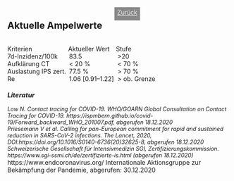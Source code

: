 <html>
  <head>
    <title>Aktuelle Ampelwerte</title>
    <meta charset="utf-8" />
    <meta http-equiv="expires" content="0">
  <style>
 /* FONTS */
 @import url("https://fonts.googleapis.com/css?family=Open+Sans+Condensed:300,700");
</style>
  </head>
  <body> 
 <div style="display:flex;"><h2>Aktuelle Ampelwerte</h2> <div style="margin-left:2em;padding:3px 6px 0 6px;background-color:#888;color:#fff;font-weight:300;height:27px!important;"><a href="main" style="color:#fff;">Zurück</a></div></div>
    <div class="onecol">
  <div class="ntable" style="display:flex;width:355px;margin-top:1em;">
    <div class="tbl0 st0" style="width:140px">
      Kriterien
    </div>
    <div class="tbl5 st0" style="width:110px">
      Aktueller Wert
    </div>
    <div class="tbl5 s0" style="width:110px">
      Stufe
    </div>
    </div>
  <div class="ntbl" style="display:flex;width:355px;">
     <div class="tbl0 st0" style="width:140px">
      7d-Inzidenz/100k
    </div>
    <div class="tbl5 st0" style="width:110px">
      83.5
    </div>
     <div class="tbl5 st4b" style="width:100px">
      >20
    </div>
  </div>
  <div class="ntbl" style="display:flex;width:355px;">
     <div class="tbl0 st0" style="width:140px">
      Aufklärung CT
    </div>
    <div class="tbl5 st0" style="width:110px">
      < 20 %
    </div>
     <div class="tbl5 st4b" style="width:100px">
      < 70 %
    </div>
  </div>
  <div class="ntbl" style="display:flex;width:355px;">
    <div class="tbl0 st0" style="width:140px">
      Auslastung IPS zert.
    </div>
    <div class="tbl5 st0" style="width:110px">
      77.5 %
    </div>
     <div class="tbl5 st4b" style="width:100px">
      > 70 %
    </div>
  </div>
  <div class="ntbl" style="display:flex;width:355px;">
    <div class="tbl0 st0" style="width:140px">
      Re
    </div>
    <div class="tbl5 st0" style="width:110px">
     1.06 [0.91–1.22]
    </div>
    <div class="tbl5 st4b" style="width:100px">
      > ob. Grenze
    </div>
    </div>
  <div class="ntbl" style="display:none;width:355px;">
    <div class="tbl0 st0">
      Grüne Zonen
    </div>
  <div class="tbl5 st0" style="width:220px;">
    Aktuell keine grünen Zonen
    </div>
    </div>
<div id="foot" style="font-size:0.9em;margin-top:1em;font-style:italic;">
  <h3>Literatur</h3>
  <div id="ref1">Low N. Contact tracing for COVID-19. WHO/GOARN Global Consultation on Contact Tracing for COVID-19. https://ispmbern.github.io/covid-19/Forward_backward_WHO_201007.pdf, abgerufen 18.12.2020</div>
<div id="ref2">Priesemann V et al. Calling for pan-European commitment for rapid and sustained reduction in SARS-CoV-2 infections. The Lancet, 2020, DOI:https://doi.org/10.1016/S0140-6736(20)32625-8, abgerufen 18.12.2020</div>
  <div id="ref3">Schweizerische Gesellschaft für Intensivmedizin SGI, Zertifizierungskommission. https://www.sgi-ssmi.ch/de/zertifizierte-is.html (abgerufen 18.12.2020)</div>
    </div>
    <div id="ref4">https://www.endcoronavirus.org/ Internationale Aktionsgruppe zur Bekämpfung der Pandemie, abgerufen: 30.12.2020</div>
